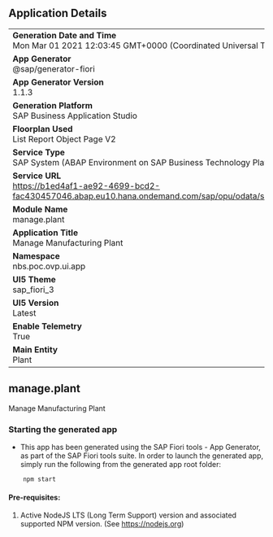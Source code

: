 ## Application Details
|               |
| ------------- |
|**Generation Date and Time**<br>Mon Mar 01 2021 12:03:45 GMT+0000 (Coordinated Universal Time)|
|**App Generator**<br>@sap/generator-fiori|
|**App Generator Version**<br>1.1.3|
|**Generation Platform**<br>SAP Business Application Studio|
|**Floorplan Used**<br>List Report Object Page V2|
|**Service Type**<br>SAP System (ABAP Environment on SAP Business Technology Platform)|
|**Service URL**<br>https://b1ed4af1-ae92-4699-bcd2-fac430457046.abap.eu10.hana.ondemand.com/sap/opu/odata/sap/ZPOCO_UI_PLANT_O2/
|**Module Name**<br>manage.plant|
|**Application Title**<br>Manage Manufacturing Plant|
|**Namespace**<br>nbs.poc.ovp.ui.app|
|**UI5 Theme**<br>sap_fiori_3|
|**UI5 Version**<br>Latest|
|**Enable Telemetry**<br>True|
|**Main Entity**<br>Plant|

## manage.plant

Manage Manufacturing Plant

### Starting the generated app

-   This app has been generated using the SAP Fiori tools - App Generator, as part of the SAP Fiori tools suite.  In order to launch the generated app, simply run the following from the generated app root folder:

```
    npm start
```


#### Pre-requisites:

1. Active NodeJS LTS (Long Term Support) version and associated supported NPM version.  (See https://nodejs.org)


